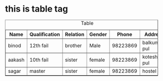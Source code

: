 <!DOCTYPE html>
<html lang="en">
<head>
    <meta charset="UTF-8">
    <meta name="viewport" content="width=device-width, initial-scale=1.0">
    <title>Document</title>
</head>
<body>
    <h1>this is table tag</h1>
    <table border="1"cellspacing="5" cellpadding="50">
        <caption>Table</caption>
           <tr>
            <th>Name</th>
            <th>Qualification</th>
            <th>Relation</th>
            <th>Gender</th>
            <th>Phone</th>
            <th>Address</th>
           </tr>
    <tr>
        <td>binod</td>
        <td>12th fail</td>
        <td>brother</td>
        <td>Male</td>
        <td>98223869</td>
        <td>balkumari pul</td>
    </tr>
    <tr>
        <td>aakash</td>
        <td>10th fail</td>
        <td>sister</td>
        <td>female</td>
        <td>98223869</td>
        <td>koteshwor pul</td>
    </tr>
    <tr>
        <td>sagar</td>
        <td>master</td>
        <td>sister</td>
        <td>female</td>
        <td>98223869</td>
        <td>hostel</td>
    </table>

</body>
</html>